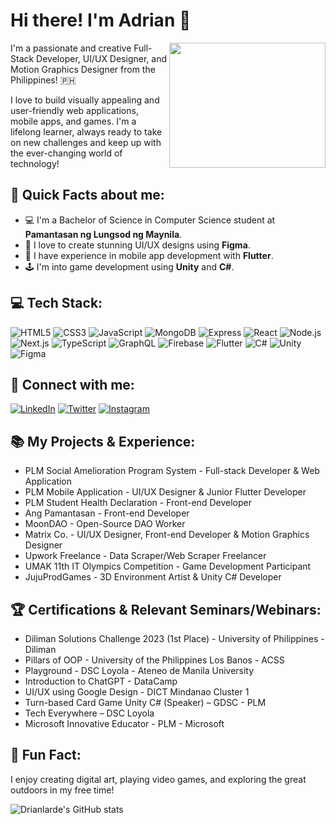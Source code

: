 # Hi there! I'm Adrian 👋

<img align="right" src="https://media.giphy.com/media/LmNwrBhejkK9EFP504/giphy.gif" width="250" height="200">

I'm a passionate and creative Full-Stack Developer, UI/UX Designer, and Motion Graphics Designer from the Philippines! 🇵🇭

I love to build visually appealing and user-friendly web applications, mobile apps, and games. I'm a lifelong learner, always ready to take on new challenges and keep up with the ever-changing world of technology!

## 🚀 Quick Facts about me:

- 💻 I'm a Bachelor of Science in Computer Science student at **Pamantasan ng Lungsod ng Maynila**.
- 🎨 I love to create stunning UI/UX designs using **Figma**.
- 📱 I have experience in mobile app development with **Flutter**.
- 🕹️ I'm into game development using **Unity** and **C#**.

## 💻 Tech Stack:

![HTML5](https://img.shields.io/badge/HTML5-E34F26?style=flat-square&logo=html5&logoColor=white)
![CSS3](https://img.shields.io/badge/CSS3-1572B6?style=flat-square&logo=css3&logoColor=white)
![JavaScript](https://img.shields.io/badge/JavaScript-F7DF1E?style=flat-square&logo=javascript&logoColor=black)
![MongoDB](https://img.shields.io/badge/MongoDB-4EA94B?style=flat-square&logo=mongodb&logoColor=white)
![Express](https://img.shields.io/badge/Express-000000?style=flat-square&logo=express&logoColor=white)
![React](https://img.shields.io/badge/React-61DAFB?style=flat-square&logo=react&logoColor=black)
![Node.js](https://img.shields.io/badge/Node.js-339933?style=flat-square&logo=node-dot-js&logoColor=white)
![Next.js](https://img.shields.io/badge/Next.js-000000?style=flat-square&logo=next-dot-js&logoColor=white)
![TypeScript](https://img.shields.io/badge/TypeScript-3178C6?style=flat-square&logo=typescript&logoColor=white)
![GraphQL](https://img.shields.io/badge/GraphQL-E434AA?style=flat-square&logo=graphql&logoColor=white)
![Firebase](https://img.shields.io/badge/Firebase-FFCA28?style=flat-square&logo=firebase&logoColor=black)
![Flutter](https://img.shields.io/badge/Flutter-02569B?style=flat-square&logo=flutter&logoColor=white)
![C#](https://img.shields.io/badge/C%23-239120?style=flat-square&logo=c-sharp&logoColor=white)
![Unity](https://img.shields.io/badge/Unity-000000?style=flat-square&logo=unity&logoColor=white)
![Figma](https://img.shields.io/badge/Figma-F24E1E?style=flat-square&logo=figma&logoColor=white)

## 🔗 Connect with me:

[![LinkedIn](https://img.shields.io/badge/LinkedIn-0077B5?style=flat-square&logo=linkedin&logoColor=white)](https://www.linkedin.com/in/drianlarde/)
[![Twitter](https://img.shields.io/badge/Twitter-1DA1F2?style=flat-square&logo=twitter&logoColor=white)](https://twitter.com/drianlarde_alt)
[![Instagram](https://img.shields.io/badge/Instagram-E4405F?style=flat-square&logo=instagram&logoColor=white)](https://www.instagram.com/eydiwowers/)

## 📚 My Projects & Experience:

- PLM Social Amelioration Program System - Full-stack Developer & Web Application
- PLM Mobile Application - UI/UX Designer & Junior Flutter Developer
- PLM Student Health Declaration - Front-end Developer
- Ang Pamantasan - Front-end Developer
- MoonDAO - Open-Source DAO Worker
- Matrix Co. - UI/UX Designer, Front-end Developer & Motion Graphics Designer
- Upwork Freelance - Data Scraper/Web Scraper Freelancer
- UMAK 11th IT Olympics Competition - Game Development Participant
- JujuProdGames - 3D Environment Artist & Unity C# Developer

## 🏆 Certifications & Relevant Seminars/Webinars:

- Diliman Solutions Challenge 2023 (1st Place) - University of Philippines - Diliman
- Pillars of OOP - University of the Philippines Los Banos - ACSS
- Playground - DSC Loyola - Ateneo de Manila University
- Introduction to ChatGPT - DataCamp
- UI/UX using Google Design - DICT Mindanao Cluster 1
- Turn-based Card Game Unity C# (Speaker) – GDSC - PLM
- Tech Everywhere – DSC Loyola
- Microsoft Innovative Educator - PLM - Microsoft

## 🌟 Fun Fact:

I enjoy creating digital art, playing video games, and exploring the great outdoors in my free time!

![Drianlarde's GitHub stats](https://github-readme-stats.vercel.app/api?username=drianlarde&show_icons=true&theme=tokyonight)

<!--
**drianlarde/drianlarde** is a ✨ _special_ ✨ repository because its `README.md` (this file) appears on your GitHub profile.

Here are some ideas to get you started:

- 🔭 I’m currently working on ...
- 🌱 I’m currently learning ...
- 👯 I’m looking to collaborate on ...
- 🤔 I’m looking for help with ...
- 💬 Ask me about ...
- 📫 How to reach me: ...
- 😄 Pronouns: ...
- ⚡ Fun fact: ...
-->
